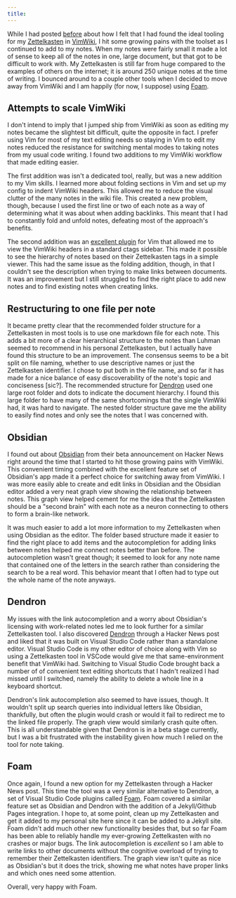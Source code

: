 ```yaml
---
title: 
---
```


While I had posted [before]()  about how I felt that I had found the ideal tooling for my [Zettelkasten]() in [VimWiki](), I hit some growing pains with the toolset as I continued to add to my notes. When my notes were fairly small it made a lot of sense to keep all of the notes in one, large document, but that got to be difficult to work with. My Zettelkasten is still far from huge compared to the examples of others on the internet; it is around 250 unique notes at the time of writing. I bounced around to a couple other tools when I decided to move away from VimWiki and I am happily (for now, I suppose) using [Foam]().

## Attempts to scale VimWiki

I don't intend to imply that I jumped ship from VimWiki as soon as editing my notes became the slightest bit difficult, quite the opposite in fact. I prefer using Vim for most of my text editing needs so staying in Vim to edit my notes reduced the resistance for switching mental modes to taking notes from my usual code writing. I found two additions to my VimWiki workflow that made editing easier.

The first addition was isn't a dedicated tool, really, but was a new addition to my Vim skills. I learned more about folding sections in Vim and set up my config to indent VimWiki headers. This allowed me to reduce the visual clutter of the many notes in the wiki file. This created a new problem, though, because I used the first line or two of each note as a way of determining what it was about when adding backlinks. This meant that I had to constantly fold and unfold notes, defeating most of the approach's benefits.

The second addition was an [excellent plugin]() for Vim that allowed me to view the VimWiki headers in a standard ctags sidebar. This made it possible to see the hierarchy of notes based on their Zettelkasten tags in a simple viewer. This had the same issue as the folding addition, though, in that I couldn't see the description when trying to make links between documents. It was an improvement but I still struggled to find the right place to add new notes and to find existing notes when creating links.

## Restructuring to one file per note

It became pretty clear that the recommended folder structure for a Zettelkasten in most tools is to use one markdown file for each note. This adds a bit more of a clear hierarchical structure to the notes than Luhman seemed to recommend in his personal Zettelkasten, but I actually have found this structure to be an improvement. The consensus seems to be a bit split on file naming, whether to use descriptive names or just the Zettelkasten identifier. I chose to put both in the file name, and so far it has made for a nice balance of easy discoverability of the note's topic and conciseness [sic?]. The recommended structure for [Dendron]() used one large root folder and dots to indicate the document hierarchy. I found this large folder to have many of the same shortcomings that the single VimWiki had, it was hard to navigate. The nested folder structure gave me the ability to easily find notes and only see the notes that I was concerned with.

## Obsidian 

I found out about [Obsidian]() from their beta announcement on Hacker News right around the time that I started to hit those growing pains with VimWiki. This convenient timing combined with the excellent feature set of Obsidian's app made it a perfect choice for switching away from VimWiki. I was more easily able to create and edit links in Obsidian and the Obsidian editor added a very neat graph view showing the relationship between notes. This graph view helped cement for me the idea that the Zettelkasten should be a "second brain" with each note as a neuron connecting to others to form a brain-like network.

It was much easier to add a lot more information to my Zettelkasten when using Obsidian as the editor. The folder based structure made it easier to find the right place to add items and the autocompletion for adding links between notes helped me connect notes better than before. The autocompletion wasn't great though; it seemed to look for any note name that contained one of the letters in the search rather than considering the search to be a real word. This behavior meant that I often had to type out the whole name of the note anyways.

## Dendron 

My issues with the link autocompletion and a worry about Obsidian's licensing with work-related notes led me to look further for a similar Zettelkasten tool. I also discovered [Dendron]() through a Hacker News post and liked that it was built on Visual Studio Code rather than a standalone editor. Visual Studio Code is my other editor of choice along with Vim so using a Zettelkasten tool in VSCode would give me that same-environment benefit that VimWiki had. Switching to Visual Studio Code brought back a number of of convenient text editing shortcuts that I hadn't realized I had missed until I switched, namely the ability to delete a whole line in a keyboard shortcut. 

Dendron's link autocompletion also seemed to have issues, though. It wouldn't split up search queries into individual letters like Obsidian, thankfully, but often the plugin would crash or would it fail to redirect me to the linked file properly. The graph view would similarly crash quite often. This is all understandable given that Dendron is in a beta stage currently, but I was a bit frustrated with the instability given how much I relied on the tool for note taking.

## Foam

Once again, I found a new option for my Zettelkasten through a Hacker News post. This time the tool was a very similar alternative to Dendron, a set of Visual Studio Code plugins called [Foam](). Foam covered a similar feature set as Obsidian and Dendron with the addition of a Jekyll/Github Pages integration. I hope to, at some point, clean up my Zettelkasten and get it added to my personal site here since it can be added to a Jekyll site. Foam didn't add much other new functionality besides that, but so far Foam has been able to reliably handle my ever-growing Zettelkasten with no crashes or major bugs. The link autocompletion is _excellent_ so I am able to write links to other documents without the cognitive overload of trying to remember their Zettelkasten identifiers. The graph view isn't quite as nice as Obsidian's but it does the trick, showing me what notes have proper links and which ones need some attention. 

Overall, very happy with Foam.

